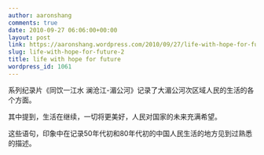 ```yaml
---
author: aaronshang
comments: true
date: 2010-09-27 06:06:00+00:00
layout: post
link: https://aaronshang.wordpress.com/2010/09/27/life-with-hope-for-future-2/
slug: life-with-hope-for-future-2
title: life with hope for future
wordpress_id: 1061
---
```


  
系列纪录片《同饮一江水 澜沧江-湄公河》记录了大湄公河次区域人民的生活的各个方面。  
  
其中提到，生活在继续，一切将更美好，人民对国家的未来充满希望。  
  
这些语句，印象中在记录50年代初和80年代初的中国人民生活的地方见到过熟悉的描述。  
  


